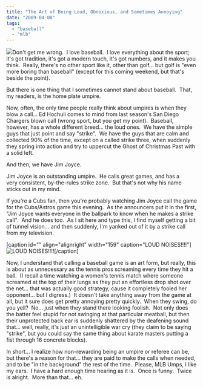 ```yaml
---
title: "The Art of Being Loud, Obnoxious, and Sometimes Annoying"
date: "2009-04-08"
tags:
  - "baseball"
  - "mlb"
---
```


![](images/Baseball_umpire_2004.jpg)Don't get me wrong.  I love baseball.  I love everything about the sport; it's got tradition, it's got a modern touch, it's got numbers, and it makes you think.  Really, there's no other sport like it, other than golf... but golf is "even more boring than baseball" (except for this coming weekend, but that's beside the point).

But there is one thing that I sometimes cannot stand about baseball.  That, my readers, is the home plate umpire.

Now, often, the only time people really think about umpires is when they blow a call... Ed Hochuli comes to mind from last season's San Diego Chargers blown call (wrong sport, but you get my point).  Baseball, however, has a whole different breed... the loud ones.  We have the simple guys that just point and say "strike".  We have the guys that are calm and collected 90% of the time, except on a called strike three, when suddenly they spring into action and try to uppercut the Ghost of Christmas Past with a solid left.

And then, we have Jim Joyce.

Jim Joyce is an outstanding umpire.  He calls great games, and has a very consistent, by-the-rules strike zone.  But that's not why his name sticks out in my mind.

If you're a Cubs fan, then you're probably watching Jim Joyce call the game for the Cubs/Astros game this evening.  As the announcers put it in the first, "Jim Joyce wants everyone in the ballpark to know when he makes a strike call".  And he does too.  As I sit here and type this, I find myself getting a bit of tunnel vision... and then suddenly, I'm yanked out of it by a strike call from my television.

\[caption id="" align="alignright" width="159" caption="LOUD NOISES!!!!"\]![LOUD NOISES!!!!](images/steve_carell_anchorman.jpg)\[/caption\]

Now, I understand that calling a baseball game is an art form, but really, this is about as unnecessary as the tennis pros screaming every time they hit a ball.  (I recall a time watching a women's tennis match where someone screamed at the top of their lungs as they put an effortless drop shot over the net... that was actually good strategy, cause it completely fooled her opponent... but I digress.)  It doesn't take anything away from the game at all, but it sure does get pretty annoying pretty quickly.  When they swing, do you yell?  No... just when they stand there looking foolish.  Not only does the batter feel stupid for not swinging at that particular meatball, but then their unprotected back ear is suddenly shattered by the deafening sound that... well, really, it's just an unintelligible war cry (they claim to be saying "strike", but you could say the same thing about karate masters putting a fist through 16 concrete blocks).

In short... I realize how non-rewarding being an umpire or referee can be, but there's a reason for that... they are paid to make the calls when needed, and to be "in the background" the rest of the time.  Please, MLB Umps, I like my ears.  I have a hard enough time hearing as it is.  Once is funny.  Twice is alright.  More than that... eh.
